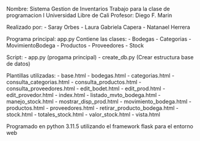 Nombre: Sistema Gestion de Inventarios
Trabajo para la clase de programacion I
Universidad Libre de Cali
Profesor: Diego F. Marin

Realizado por:
    - Saray Orbes
    - Laura Gabriela Capera
    - Natanael Herrera

Programa principal: app.py
Contiene las clases:
    - Bodegas
    - Categorias
    - MovimientoBodega
    - Productos
    - Proveedores
    - Stock

Script:
    - app.py (progama principal)
    - create_db.py (Crear estructura base de datos)

Plantillas utilizadas:
    - base.html
    - bodegas.html
    - categorias.html
    - consulta_categorias.html
    - consulta_productos.html
    - consulta_proveedores.html
    - edit_bodet.html
    - edit_prod.html
    - edit_provedor.html
    - index.html
    - listado_mvto_bodega.html
    - manejo_stock.html
    - mostrar_disp_prod.html
    - movimiento_bodega.html
    - productos.html
    - proveedores.html
    - retirar_producto_bodega.html
    - stock.html
    - totales_stock.html
    - valor_stock.html
    - vista.html

Programado en python 3.11.5 utilizando el framework flask para el entorno web